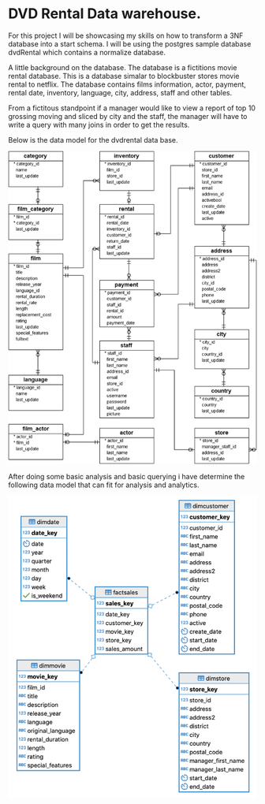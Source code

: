# DVD Rental Data warehouse.  

For this project I will be showcasing my skills on how to transform a 3NF database into a start schema.  I will be using the postgres sample database dvdRental which contains a normalize database.  

A little background on the database.  The database is a fictitions movie rental database. This is a database simalar to blockbuster stores movie rental to netflix.   The database contains films information, actor, payment, rental date, inventory, language, city, address, staff and other tables.  

From a fictitous standpoint if a manager would like to view a report of top 10 grossing moving and sliced by city and the staff, the manager will have to write a query with many joins in order to get the results.   

Below is the data model for the dvdrental data base.  

<img src = "img/dvd rental dm.png" />

After doing some basic analysis and basic querying i have determine the following data model that can fit for analysis and analytics. 

<img src="img/dvd rental dw.png" />